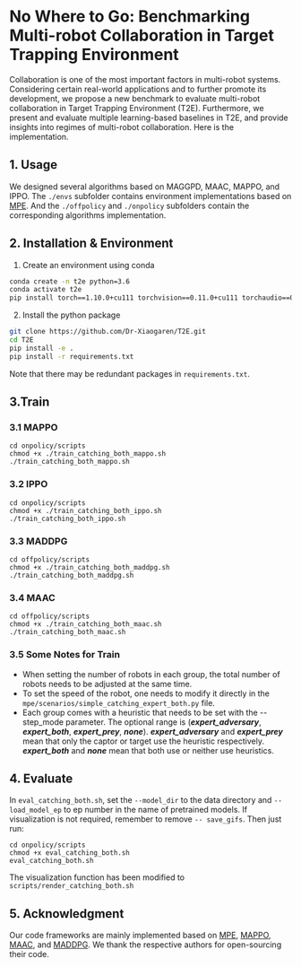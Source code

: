 # No Where to Go: Benchmarking Multi-robot Collaboration in Target Trapping Environment

Collaboration is one of the most important factors in multi-robot systems. Considering certain real-world applications and to further promote its development, we propose a new benchmark to evaluate multi-robot collaboration in Target Trapping Environment (T2E). Furthermore, we present and evaluate multiple learning-based baselines in T2E, and provide insights into regimes of multi-robot collaboration. Here is the implementation. 

## 1. Usage

We designed several algorithms based on MAGGPD, MAAC, MAPPO, and IPPO. The `./envs` subfolder contains environment implementations based on [MPE](https://github.com/openai/multiagent-particle-envs.). And the `./offpolicy` and `./onpolicy` subfolders contain the corresponding algorithms implementation.

## 2. Installation & Environment
1. Create an environment using conda
```bash
conda create -n t2e python=3.6
conda activate t2e
pip install torch==1.10.0+cu111 torchvision==0.11.0+cu111 torchaudio==0.10.0 -f https://download.pytorch.org/whl/torch_stable.html
```
2. Install the python package
```bash
git clone https://github.com/Dr-Xiaogaren/T2E.git
cd T2E
pip install -e .
pip install -r requirements.txt
```
Note that there may be redundant packages in `requirements.txt`.

## 3.Train
### 3.1 MAPPO
```
cd onpolicy/scripts
chmod +x ./train_catching_both_mappo.sh
./train_catching_both_mappo.sh
```
### 3.2 IPPO
```
cd onpolicy/scripts
chmod +x ./train_catching_both_ippo.sh
./train_catching_both_ippo.sh
```
### 3.3 MADDPG

```
cd offpolicy/scripts
chmod +x ./train_catching_both_maddpg.sh
./train_catching_both_maddpg.sh
```
### 3.4 MAAC

```
cd offpolicy/scripts
chmod +x ./train_catching_both_maac.sh
./train_catching_both_maac.sh
```
### 3.5 Some Notes for Train
* When setting the number of robots in each group, the total number of robots needs to be adjusted at the same time.
* To set the speed of the robot, one needs to modify it directly in the `mpe/scenarios/simple_catching_expert_both.py` file.
* Each group comes with a heuristic that needs to be set with the --step_mode parameter. The optional range is (***expert_adversary***, ***expert_both***, ***expert_prey***, ***none***). ***expert_adversary*** and ***expert_prey*** mean that only the captor or target use the heuristic respectively. ***expert_both*** and ***none*** mean that both use or neither use heuristics.

## 4. Evaluate
In `eval_catching_both.sh`, set the `--model_dir` to the data directory and `--load_model_ep` to ep number in the name of pretrained models. If visualization is not required, remember to remove `-- save_gifs`. Then just run:
```
cd onpolicy/scripts
chmod +x eval_catching_both.sh
eval_catching_both.sh
```
The visualization function has been modified to `scripts/render_catching_both.sh`

## 5. Acknowledgment
Our code frameworks are mainly implemented based on [MPE](https://github.com/openai/multiagent-particle-envs.), [MAPPO](https://github.com/marlbenchmark/on-policy.), [MAAC](https://github.com/shariqiqbal2810/MAAC.), and [MADDPG](https://github.com/shariqiqbal2810/maddpg-pytorch.). We thank the respective authors for open-sourcing their code.
